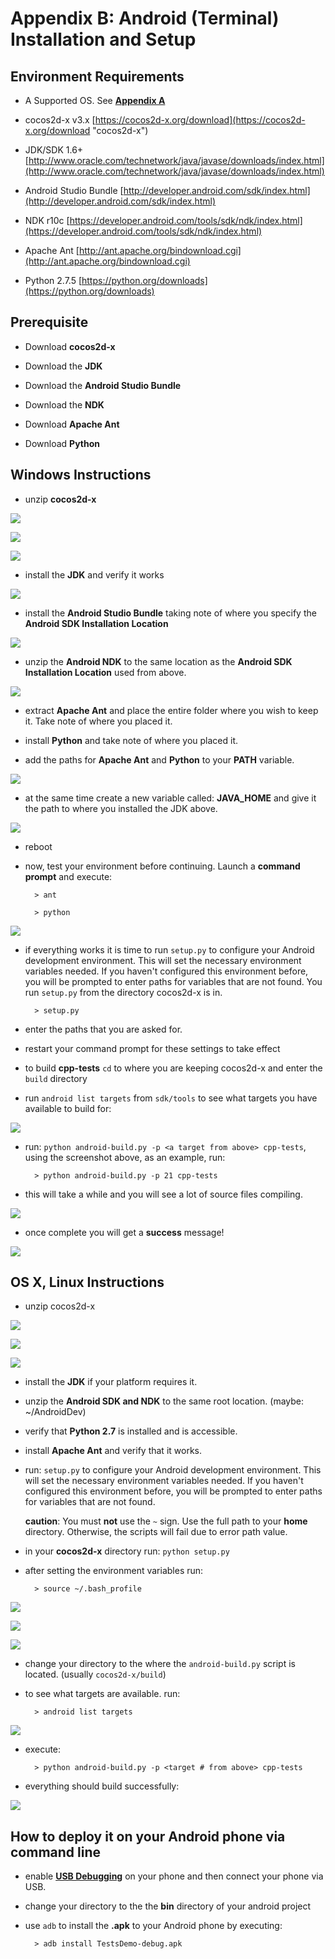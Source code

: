 # Appendix B: Android (Terminal) Installation and Setup

## Environment Requirements
* A Supported OS. See **[Appendix A](../A/index.html)**

* cocos2d-x v3.x [https://cocos2d-x.org/download](https://cocos2d-x.org/download "cocos2d-x")

* JDK/SDK 1.6+ [http://www.oracle.com/technetwork/java/javase/downloads/index.html](http://www.oracle.com/technetwork/java/javase/downloads/index.html)

* Android Studio Bundle [http://developer.android.com/sdk/index.html](http://developer.android.com/sdk/index.html)

* NDK r10c [https://developer.android.com/tools/sdk/ndk/index.html](https://developer.android.com/tools/sdk/ndk/index.html)

* Apache Ant [http://ant.apache.org/bindownload.cgi](http://ant.apache.org/bindownload.cgi)

* Python 2.7.5 [https://python.org/downloads](https://python.org/downloads)

## Prerequisite
* Download **cocos2d-x**

* Download the **JDK**

* Download the **Android Studio Bundle**

* Download the **NDK**

* Download **Apache Ant**

* Download **Python**

## Windows Instructions
* unzip __cocos2d-x__

![](B-img/win-step1.png "")

![](B-img/win-step2.png "")

![](B-img/win-step3.png "")

* install the **JDK** and verify it works

![](B-img/win-step4.png "")

* install the **Android Studio Bundle** taking note of where you specify the
__Android SDK Installation Location__

![](B-img/win-step5.png "")

* unzip the **Android NDK** to the same location as the __Android SDK Installation Location__
used from above.

![](B-img/win-step6.png "")

* extract **Apache Ant** and place the entire folder where you wish to keep it.
Take note of where you placed it.

* install **Python** and take note of where you placed it.

* add the paths for **Apache Ant** and **Python** to your __PATH__ variable.

![](B-img/win-step7.png "")

* at the same time create a new variable called: __JAVA_HOME__ and give it the
path to where you installed the JDK above.

![](B-img/win-step8.png "")

* reboot

* now, test your environment before continuing. Launch a __command prompt__ and execute:

		> ant

		> python

![](B-img/win-step9.png "")

* if everything works it is time to run `setup.py` to configure your Android
development environment. This will set the necessary environment variables needed.
If you haven't configured this environment before, you will be prompted to enter
paths for variables that are not found. You run `setup.py` from the directory
cocos2d-x is in.

		> setup.py

* enter the paths that you are asked for.

* restart your command prompt for these settings to take effect

* to build __cpp-tests__ `cd` to where you are keeping cocos2d-x and enter the
`build` directory

* run `android list targets` from `sdk/tools` to see what targets you have
available to build for:

![](B-img/win-step10.png "")

* run: `python android-build.py -p <a target from above> cpp-tests`, using the
screenshot above, as an example, run:

		> python android-build.py -p 21 cpp-tests

* this will take a while and you will see a lot of source files compiling.

![](B-img/win-step11.png "")

* once complete you will get a __success__ message!

![](B-img/win-step12.png "")


## OS X, Linux Instructions
* unzip cocos2d-x

![](B-img/1.png "")

![](B-img/2.png "")

![](B-img/3.png "")

* install the __JDK__ if your platform requires it.

* unzip the __Android SDK and NDK__ to the same root location.
(maybe: ~/AndroidDev)

* verify that __Python 2.7__ is installed and is accessible.

* install __Apache Ant__ and verify that it works.

* run: `setup.py` to configure your Android development environment. This will
set the necessary environment variables needed. If you haven't configured this
environment before, you will be prompted to enter paths for variables that are
not found.

	__caution__: You must **not** use the `~` sign. Use the full path to your **home**
directory. Otherwise, the scripts will fail due to error path value.

* in your __cocos2d-x__ directory run: `python setup.py`

* after setting the environment variables run:

		> source ~/.bash_profile

![](B-img/setuppy01.png "")

![](B-img/setuppy02.png "")

![](B-img/setuppy03.png "")

* change your directory to the where the `android-build.py` script is located.
(usually `cocos2d-x/build`)

* to see what targets are available. run:

		> android list targets

![](B-img/android-list-targets1.png "")

* execute:

		> python android-build.py -p <target # from above> cpp-tests

* everything should build successfully:

![](B-img/buildsuccess.png "")

## How to deploy it on your Android phone via command line

* enable **[USB Debugging](http://stackoverflow.com/questions/16707137/how-to-find-and-turn-on-usb-debugging-mode-on-nexus-4)**
on your phone and then connect your phone via USB.

* change your directory to the the **bin** directory of your android project

* use `adb` to install the __.apk__ to your Android phone by executing:

		> adb install TestsDemo-debug.apk
